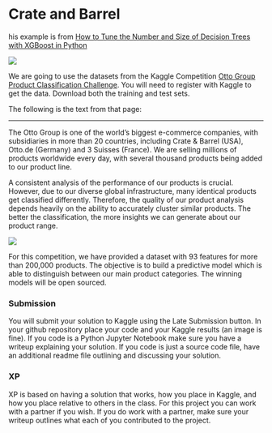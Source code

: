 # Crate and Barrel





his example is from [How to Tune the Number and Size of Decision Trees with XGBoost in Python](https://machinelearningmastery.com/tune-number-size-decision-trees-xgboost-python/)



![](https://raw.githubusercontent.com/zacharski/ml-class/master/labs/pics/CB_N_00370.jpg)

We are going to use the datasets from the Kaggle Competition [Otto Group Product Classification Challenge](https://www.kaggle.com/c/otto-group-product-classification-challenge/data?select=train.csv). You will need to register with Kaggle to get the data. Download both the training and test sets.



The following is the text from that page:



----

The Otto Group is one of the world’s biggest e-commerce companies, with subsidiaries in more than 20 countries, including Crate & Barrel (USA), Otto.de (Germany) and 3 Suisses (France). We are selling millions of products worldwide every day, with several thousand products being added to our product line.

A consistent analysis of the performance of our products is crucial. However, due to our diverse global infrastructure, many identical products get classified differently. Therefore, the quality of our product analysis depends heavily on the ability to accurately cluster similar products. The better the classification, the more insights we can generate about our product range.

![
](https://storage.googleapis.com/kaggle-competitions/kaggle/4280/media/Grafik.jpg)

For this competition, we have provided a dataset with 93 features for more than 200,000 products. The objective is to build a predictive model which is able to distinguish between our main product categories. The winning models will be open sourced.

### Submission

You will submit your solution to Kaggle using the Late Submission button. In your github repository place your code and your Kaggle results (an image is fine). If you code is a Python Jupyter Notebook make sure you have a writeup explaining your solution. If you code is just a source code file, have an additional readme file outlining and discussing your solution.



### XP

XP is based on having a solution that works, how you place in Kaggle, and how you place relative to others in the class. For this project you can work with a partner if you wish. If you do work with a partner, make sure your writeup outlines what each of you contributed to the project. 

